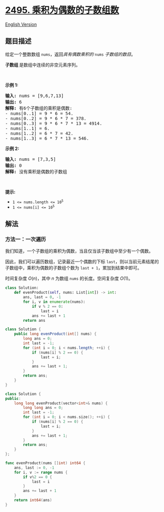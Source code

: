 # [2495. 乘积为偶数的子数组数](https://leetcode.cn/problems/number-of-subarrays-having-even-product)

[English Version](/solution/2400-2499/2495.Number%20of%20Subarrays%20Having%20Even%20Product/README_EN.md)

<!-- tags:数组,数学,动态规划 -->

## 题目描述

<!-- 这里写题目描述 -->

<p>给定一个整数数组 <code>nums</code>，返回<em>具有偶数乘积的 </em><code>nums</code><em> 子数组的数目</em>。</p>

<p><strong>子数组&nbsp;</strong>是数组中连续的非空元素序列。</p>

<p>&nbsp;</p>

<p><strong>示例 1:</strong></p>

<pre>
<strong>输入:</strong> nums = [9,6,7,13]
<strong>输出:</strong> 6
<strong>解释:</strong> 有6个子数组的乘积是偶数:
- nums[0..1] = 9 * 6 = 54.
- nums[0..2] = 9 * 6 * 7 = 378.
- nums[0..3] = 9 * 6 * 7 * 13 = 4914.
- nums[1..1] = 6.
- nums[1..2] = 6 * 7 = 42.
- nums[1..3] = 6 * 7 * 13 = 546.
</pre>

<p><strong>示例 2:</strong></p>

<pre>
<strong>输入:</strong> nums = [7,3,5]
<strong>输出:</strong> 0
<strong>解释:</strong> 没有乘积是偶数的子数组
</pre>

<p>&nbsp;</p>

<p><strong>提示:</strong></p>

<ul>
	<li><code>1 &lt;= nums.length &lt;= 10<sup>5</sup></code></li>
	<li><code>1 &lt;= nums[i] &lt;= 10<sup>5</sup></code></li>
</ul>

## 解法

### 方法一：一次遍历

我们知道，一个子数组的乘积为偶数，当且仅当该子数组中至少有一个偶数。

因此，我们可以遍历数组，记录最近一个偶数的下标 `last`，则以当前元素结尾的子数组中，乘积为偶数的子数组个数为 `last + 1`，累加到结果中即可。

时间复杂度 $O(n)$，其中 $n$ 为数组 `nums` 的长度。空间复杂度 $O(1)$。

<!-- tabs:start -->

```python
class Solution:
    def evenProduct(self, nums: List[int]) -> int:
        ans, last = 0, -1
        for i, v in enumerate(nums):
            if v % 2 == 0:
                last = i
            ans += last + 1
        return ans
```

```java
class Solution {
    public long evenProduct(int[] nums) {
        long ans = 0;
        int last = -1;
        for (int i = 0; i < nums.length; ++i) {
            if (nums[i] % 2 == 0) {
                last = i;
            }
            ans += last + 1;
        }
        return ans;
    }
}
```

```cpp
class Solution {
public:
    long long evenProduct(vector<int>& nums) {
        long long ans = 0;
        int last = -1;
        for (int i = 0; i < nums.size(); ++i) {
            if (nums[i] % 2 == 0) {
                last = i;
            }
            ans += last + 1;
        }
        return ans;
    }
};
```

```go
func evenProduct(nums []int) int64 {
	ans, last := 0, -1
	for i, v := range nums {
		if v%2 == 0 {
			last = i
		}
		ans += last + 1
	}
	return int64(ans)
}
```

<!-- tabs:end -->

<!-- end -->
